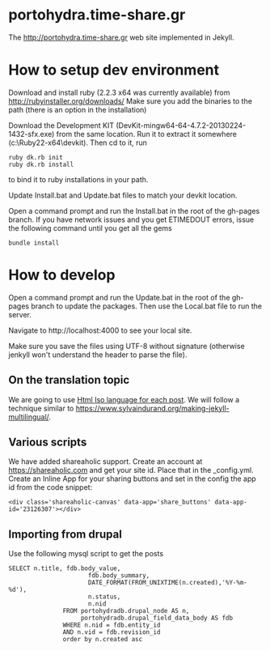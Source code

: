 # portohydra.time-share.gr
The http://portohydra.time-share.gr web site implemented in Jekyll.

# How to setup dev environment

Download and install ruby (2.2.3 x64 was currently available) from http://rubyinstaller.org/downloads/
Make sure you add the binaries to the path (there is an option in the installation)

Download the Development KIT (DevKit-mingw64-64-4.7.2-20130224-1432-sfx.exe) from the same location.
Run it to extract it somewhere (c:\Ruby22-x64\devkit\). 
Then cd to it, run 
```
ruby dk.rb init 
ruby dk.rb install
```
to bind it to ruby installations in your path.

Update Install.bat and Update.bat files to match your devkit location.

Open a command prompt and run the Install.bat in the root of the gh-pages branch. If you have network issues and you get ETIMEDOUT errors, issue the following command until you get all the gems
```
bundle install
```

# How to develop

Open a command prompt and run the Update.bat in the root of the gh-pages branch to update the packages.
Then use the Local.bat file to run the server.

Navigate to http://localhost:4000 to see your local site. 

Make sure you save the files using UTF-8 without signature (otherwise jenkyll won't understand the header to parse the file).

## On the translation topic

We are going to use [Html Iso language for each post](http://www.w3schools.com/tags/ref_language_codes.asp).
We will follow a technique similar to https://www.sylvaindurand.org/making-jekyll-multilingual/.

## Various scripts

We have added shareaholic support. Create an account at https://shareaholic.com and get your site id. Place that in the _config.yml. Create an Inline App for your sharing buttons and set in the config the app id from the code snippet:
```
<div class='shareaholic-canvas' data-app='share_buttons' data-app-id='23126307'></div>
```

## Importing from drupal

Use the following mysql script to get the posts 
```
SELECT n.title, fdb.body_value, 
                      fdb.body_summary, 
                      DATE_FORMAT(FROM_UNIXTIME(n.created),'%Y-%m-%d'), 
                      n.status, 
                      n.nid
               FROM portohydradb.drupal_node AS n, 
                    portohydradb.drupal_field_data_body AS fdb
               WHERE n.nid = fdb.entity_id 
               AND n.vid = fdb.revision_id
               order by n.created asc
```